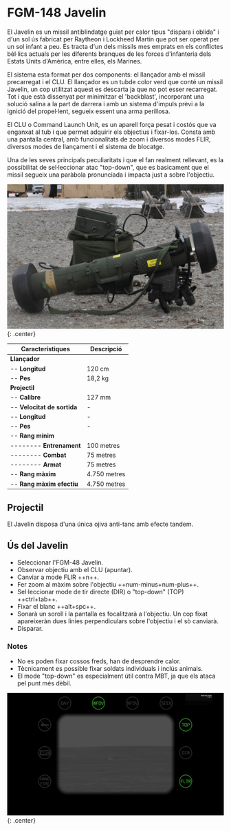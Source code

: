 # FGM-148 Javelin

El Javelin es un missil antiblindatge guiat per calor tipus "dispara i oblida" i d'un sol ús fabricat per Raytheon i Lockheed Martin que pot ser operat per un sol infant a peu. Es tracta d'un dels missils mes emprats en els conflictes bèl·lics actuals per les diferents branques de les forces d'infanteria dels Estats Units d'Amèrica, entre elles, els Marines.

El sistema esta format per dos components: el llançador amb el missil precarregat i el CLU. El llançador es un tubde color verd que conté un missil Javelin, un cop utilitzat aquest es descarta ja que no pot esser recarregat. Tot i que està dissenyat per minimitzar el 'backblast', incorporant una solució salina a la part de darrera i amb un sistema d'impuls prèvi a la ignició del propel·lent, segueix essent una arma perillosa.

El CLU o Command Launch Unit, es un aparell força pesat i costós que va enganxat al tub i que permet adquirir els objectius i fixar-los. Consta amb una pantalla central, amb funcionalitats de zoom i diversos modes FLIR, diversos modes de llançament i el sistema de blocatge.

Una de les seves principals peculiaritats i que el fan realment rellevant, es la possibilitat de sel·leccionar atac "top-down", que es basicament que el missil segueix una paràbola pronunciada i impacta just a sobre l'objectiu.

![image](../_imatges/javelin.jpg){: .center}

| **Característiques**        | **Descripció**     |
|-----------------------------|--------------------|
| **Llançador**               |                    |
| -- **Longitud**             | 120 cm             |
| -- **Pes**                  | 18,2 kg            |
| **Projectil**               |                    |
| -- **Calibre**              | 127 mm             |
| -- **Velocitat de sortida** | -                  |
| -- **Longitud**             | -                  |
| -- **Pes**                  | -                  |
| -- **Rang mínim**           |                    |
| -------- **Entrenament**    | 100 metres         |
| -------- **Combat**         | 75 metres          |
| -------- **Armat**          | 75 metres          |
| -- **Rang màxim**           | 4.750 metres       |
| -- **Rang màxim efectiu**   | 4.750 metres       |

## Projectil

El Javelin disposa d'una única ojiva anti-tanc amb efecte tandem.

## Ús del Javelin

* Seleccionar l'FGM-48 Javelin.
* Observar objectiu amb el CLU (apuntar).
* Canviar a mode FLIR ++n++.
* Fer zoom al màxim sobre l'objectiu ++num-minus+num-plus++.
* Sel·leccionar mode de tir directe (DIR) o "top-down" (TOP) ++ctrl+tab++.
* Fixar el blanc ++alt+spc++.
* Sonarà un soroll i la pantalla es focalitzarà a l'objectiu. Un cop fixat apareixeràn dues linies perpendiculars sobre l'objectiu i el sò canviarà.
* Disparar.

### Notes

* No es poden fixar cossos freds, han de desprendre calor.
* Tècnicament es possible fixar soldats individuals i inclús animals.
* El mode "top-down" es especialment útil contra MBT, ja que els ataca pel punt més dèbil.

![image](../_imatges/javelinclu.jpg){: .center}

